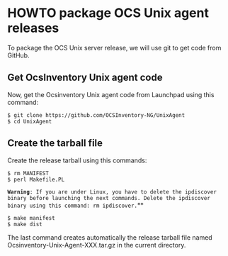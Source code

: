 # HOWTO package OCS Unix agent releases

To package the OCS Unix server release, we will use git to get code from GitHub.

## Get OcsInventory Unix agent code

Now, get the Ocsinventory Unix agent code from Launchpad using this command:

    $ git clone https://github.com/OCSInventory-NG/UnixAgent
    $ cd UnixAgent

## Create the tarball file

Create the release tarball using this commands:

    $ rm MANIFEST
    $ perl Makefile.PL

**`Warning`**`: If you are under Linux, you have to delete the ipdiscover binary before launching the next
commands. Delete the ipdiscover binary using this command: rm ipdiscover.`**

    $ make manifest
    $ make dist

The last command creates automatically the release tarball file named Ocsinventory-Unix-Agent-XXX.tar.gz
in the current directory.
